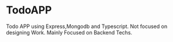 # TodoAPP
Todo APP using Express,Mongodb and Typescript.
Not focused on designing Work.
Mainly Focused on Backend Techs.
